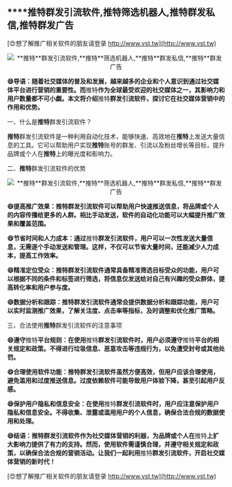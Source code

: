 ## ****推特**群发引流软件,**推特**筛选机器人,**推特**群发私信,**推特**群发广告**

[😍想了解推广相关软件的朋友请登录 http://www.vst.tw](http://www.vst.tw)

 <center><img src="https://vst.tw/MP4/tuiguang/png/3.png" alt="**推特**群发引流软件,**推特**筛选机器人,**推特**群发私信,**推特**群发广告"></center>

**😄导语：随着社交媒体的普及和发展，越来越多的企业和个人意识到通过社交媒体平台进行营销的重要性。而**推特**作为全球最受欢迎的社交媒体之一，其影响力和用户数量都不可小觑。本文将介绍**推特**群发引流软件，探讨它在社交媒体营销中的作用和优势。**

一、什么是**推特**群发引流软件？

**推特**群发引流软件是一种利用自动化技术，能够快速、高效地在**推特**上发送大量信息的工具。它可以帮助用户实现**推特**账号的群发、引流以及粉丝增长等目标，提升品牌或个人在**推特**上的曝光度和影响力。

二、**推特**群发引流软件的优势

 <center><img src="https://vst.tw/MP4/tuiguang/png/8.png" alt="**推特**群发引流软件,**推特**筛选机器人,**推特**群发私信,**推特**群发广告"></center>

**😄提高推广效果：**推特**群发引流软件可以帮助用户快速推送信息，将品牌或个人的内容传播给更多的人群。相比手动发送，软件的自动化功能可以大幅提升推广效果和覆盖范围。**

**😄节省时间和人力成本：通过**推特**群发引流软件，用户可以一次性发送大量信息，无需逐个手动发送和管理。这样，不仅可以节省大量时间，还能减少人力成本，提高工作效率。**

**😄精准定位受众：**推特**群发引流软件通常具备精准筛选目标受众的功能，用户可以根据不同的条件和标签进行筛选，将信息仅发送给对自己有兴趣的受众群体，提高转化率和用户参与度。**

**😄数据分析和跟踪：**推特**群发引流软件通常会提供数据分析和跟踪功能，用户可以实时监测推广效果，了解关注度、点击率等指标，及时调整和优化推广策略。**

三、合法使用**推特**群发引流软件的注意事项

**😄遵守**推特**平台规则：在使用**推特**群发引流软件时，用户必须遵守**推特**平台的相关规定和政策。不得进行垃圾信息、恶意攻击等违规行为，以免遭受封号或其他处罚。**

**😄合理使用软件功能：**推特**群发引流软件虽然方便高效，但用户应该合理使用，避免滥用和过度推送信息。过度依赖软件可能导致用户体验下降，甚至引起用户反感。**

**😄保护用户隐私和信息安全：在使用**推特**群发引流软件时，用户应注意保护用户隐私和信息安全。不得收集、泄露或滥用用户的个人信息，确保合法合规的数据使用和处理。**

**😄结语：**推特**群发引流软件作为社交媒体营销的利器，为品牌或个人在**推特**上扩大影响力提供了有力的支持。然而，使用软件需谨慎合理，并遵守相关规定和政策，以确保合法合规的营销活动。让我们一起利用**推特**群发引流软件，开启社交媒体营销的新时代！**

[😍想了解推广相关软件的朋友请登录 http://www.vst.tw](http://www.vst.tw)



